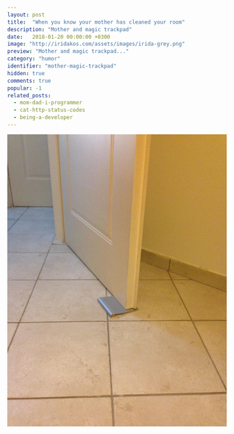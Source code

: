 ```yaml
---
layout: post
title:  "When you know your mother has cleaned your room"
description: "Mother and magic trackpad"
date:   2018-01-20 00:00:00 +0300
image: "http://iridakos.com/assets/images/irida-grey.png"
preview: "Mother and magic trackpad..."
category: "humor"
identifier: "mother-magic-trackpad"
hidden: true
comments: true
popular: -1
related_posts:
  - mom-dad-i-programmer
  - cat-http-status-codes
  - being-a-developer
---
```


![Magic trackpad used as door stop](/assets/images/posts/mother-trackpad/post.jpg)
